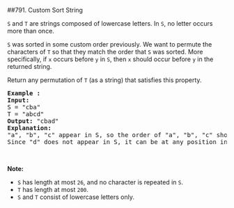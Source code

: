 ##791. Custom Sort String
<p><code>S</code> and <code>T</code> are strings composed of lowercase letters. In <code>S</code>, no letter occurs more than once.</p>

<p><code>S</code> was sorted in some custom order previously. We want to permute the characters of <code>T</code> so that they match the order that <code>S</code> was sorted. More specifically, if <code>x</code> occurs before <code>y</code> in <code>S</code>, then <code>x</code> should occur before <code>y</code> in the returned string.</p>

<p>Return any permutation of <code>T</code> (as a string) that satisfies this property.</p>

<pre>
<strong>Example :</strong>
<strong>Input:</strong> 
S = &quot;cba&quot;
T = &quot;abcd&quot;
<strong>Output:</strong> &quot;cbad&quot;
<strong>Explanation:</strong> 
&quot;a&quot;, &quot;b&quot;, &quot;c&quot; appear in S, so the order of &quot;a&quot;, &quot;b&quot;, &quot;c&quot; should be &quot;c&quot;, &quot;b&quot;, and &quot;a&quot;. 
Since &quot;d&quot; does not appear in S, it can be at any position in T. &quot;dcba&quot;, &quot;cdba&quot;, &quot;cbda&quot; are also valid outputs.
</pre>

<p>&nbsp;</p>

<p><strong>Note:</strong></p>

<ul>
	<li><code>S</code> has length at most <code>26</code>, and no character is repeated in <code>S</code>.</li>
	<li><code>T</code> has length at most <code>200</code>.</li>
	<li><code>S</code> and <code>T</code> consist of lowercase letters only.</li>
</ul>
